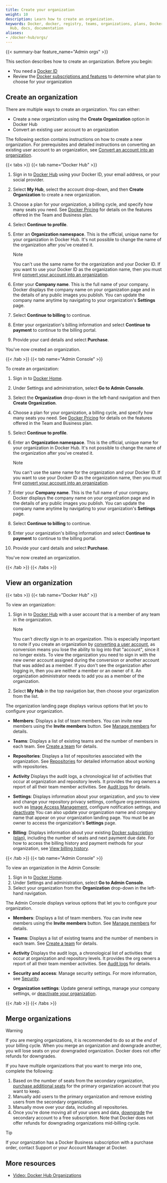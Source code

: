 ```yaml
---
title: Create your organization
weight: 10
description: Learn how to create an organization.
keywords: Docker, docker, registry, teams, organizations, plans, Dockerfile, Docker
  Hub, docs, documentation
aliases:
- /docker-hub/orgs/
---
```


{{< summary-bar feature_name="Admin orgs" >}}

This section describes how to create an organization. Before you begin:

- You need a [Docker ID](/accounts/create-account/)
- Review the [Docker subscriptions and features](../../subscription/details.md) to determine what plan to choose for your organization

## Create an organization

There are multiple ways to create an organization. You can either:
- Create a new organization using the **Create Organization** option in Docker Hub
- Convert an existing user account to an organization

The following section contains instructions on how to create a new organization. For prerequisites and
detailed instructions on converting an existing user account to an organization, see
[Convert an account into an organization](/manuals/admin/organization/convert-account.md).

{{< tabs >}}
{{< tab name="Docker Hub" >}}

1. Sign in to [Docker Hub](https://hub.docker.com/) using your Docker ID, your email address, or your social provider.
2. Select **My Hub**, select the account drop-down, and then **Create Organization** to create a new organization.
3. Choose a plan for your organization, a billing cycle, and specify how many seats you need. See [Docker Pricing](https://www.docker.com/pricing/) for details on the features offered in the Team and Business plan.
4. Select **Continue to profile**.
5. Enter an **Organization namespace**. This is the official, unique name for
your organization in Docker Hub. It's not possible to change the name of the
organization after you've created it.

   > [!NOTE]
   >
   > You can't use the same name for the organization and your Docker ID. If you want to use your Docker ID as the organization name, then you must first [convert your account into an organization](/manuals/admin/organization/convert-account.md).

6. Enter your **Company name**. This is the full name of your company. Docker
displays the company name on your organization page and in the details of any
public images you publish. You can update the company name anytime by navigating
to your organization's **Settings** page.
7. Select **Continue to billing** to continue.
8. Enter your organization's billing information and select **Continue to payment** to continue to the billing portal.
9. Provide your card details and select **Purchase**.

You've now created an organization.

{{< /tab >}}
{{< tab name="Admin Console" >}}

To create an organization:

1. Sign in to [Docker Home](https://app.docker.com/).
2. Under Settings and administration, select **Go to Admin Console**.
3. Select the **Organization** drop-down in the left-hand navigation and then **Create Organization**.
4. Choose a plan for your organization, a billing cycle, and specify how many seats you need. See [Docker Pricing](https://www.docker.com/pricing/) for details on the features offered in the Team and Business plan.
5. Select **Continue to profile**.
6. Enter an **Organization namespace**. This is the official, unique name for
your organization in Docker Hub. It's not possible to change the name of the
organization after you've created it.

   > [!NOTE]
   >
   > You can't use the same name for the organization and your Docker ID. If you want to use your Docker ID as the organization name, then you must first [convert your account into an organization](/manuals/admin/organization/convert-account.md).

7. Enter your **Company name**. This is the full name of your company. Docker
displays the company name on your organization page and in the details of any
public images you publish. You can update the company name anytime by navigating
to your organization's **Settings** page.
8. Select **Continue to billing** to continue.
9. Enter your organization's billing information and select **Continue to payment** to continue to the billing portal.
10. Provide your card details and select **Purchase**.

You've now created an organization.

{{< /tab >}}
{{< /tabs >}}

## View an organization

{{< tabs >}}
{{< tab name="Docker Hub" >}}

To view an organization:

1. Sign in to [Docker Hub](https://hub.docker.com) with a user account that is a member of any team in the
   organization.

      > [!NOTE]
      >
      > You can't *directly* sign in to an organization. This is especially
      > important to note if you create an organization by
      [converting a user account](/manuals/admin/organization/convert-account.md), as conversion means you lose the ability to log into that
      > "account", since it no longer exists. To view the organization you
      > need to sign in with the new owner account assigned during the
      > conversion or another account that was added as a member. If you
      > don't see the organization after logging in,
      > then you are neither a member or an owner of it. An organization
      > administrator needs to add you as a member of the organization.

2. Select **My Hub** in the top navigation bar, then choose your
   organization from the list.

The organization landing page displays various options that let you to
configure your organization.

- **Members**: Displays a list of team members. You
  can invite new members using the **Invite members** button. See [Manage members](./members.md) for details.

- **Teams**: Displays a list of existing teams and the number of
  members in each team. See [Create a team](./manage-a-team.md) for details.

- **Repositories**: Displays a list of repositories associated with the
  organization. See [Repositories](../../docker-hub/repos/_index.md) for detailed information about
  working with repositories.

- **Activity** Displays the audit logs, a chronological list of activities that
  occur at organization and repository levels. It provides the org owners a
  report of all their team member activities. See [Audit logs](./activity-logs.md) for
  details.

- **Settings**: Displays information about your
  organization, and you to view and change your repository privacy
  settings, configure org permissions such as
  [Image Access Management](/manuals/security/for-admins/hardened-desktop/image-access-management.md), configure notification settings, and [deactivate](/manuals/admin/organization/deactivate-account.md#deactivate-an-organization) You can also update your organization name and company name that appear on your organization landing page. You must be an owner to access the
   organization's **Settings** page.

- **Billing**: Displays information about your existing
[Docker subscription (plan)](../../subscription/_index.md), including the number of seats and next payment due date. For how to access the billing history and payment methods for your organization, see [View billing history](../../billing/history.md).

{{< /tab >}}
{{< tab name="Admin Console" >}}

To view an organization in the Admin Console:

1. Sign in to [Docker Home](https://app.docker.com).
2. Under Settings and administration, select **Go to Admin Console**.
3. Select your organization from the **Organization** drop-down in the left-hand navigation.

The Admin Console displays various options that let you to
configure your organization.

- **Members**: Displays a list of team members. You
  can invite new members using the **Invite members** button. See [Manage members](./members.md) for details.

- **Teams**: Displays a list of existing teams and the number of
  members in each team. See [Create a team](./manage-a-team.md) for details.

- **Activity** Displays the audit logs, a chronological list of activities that
  occur at organization and repository levels. It provides the org owners a
  report of all their team member activities. See [Audit logs](./activity-logs.md) for
  details.

- **Security and access**: Manage security settings. For more information, see [Security](/manuals/security/_index.md).

- **Organization settings**: Update general settings, manage your company settings, or [deactivate your organization](/manuals/admin/organization/deactivate-account.md).

{{< /tab >}}
{{< /tabs >}}

## Merge organizations

> [!WARNING]
>
> If you are merging organizations, it is recommended to do so at the *end* of
> your billing cycle. When you merge an organization and downgrade another, you
> will lose seats on your downgraded organization. Docker does not offer
> refunds for downgrades.

If you have multiple organizations that you want to merge into one, complete the following:

1. Based on the number of seats from the secondary organization, [purchase additional seats](../../subscription/manage-seats.md) for the primary organization account that you want to keep.
2. Manually add users to the primary organization and remove existing users from the secondary organization.
3. Manually move over your data, including all repositories.
4. Once you're done moving all of your users and data, [downgrade](../../subscription/change.md) the secondary account to a free subscription. Note that Docker does not offer refunds for downgrading organizations mid-billing cycle.

> [!TIP]
>
> If your organization has a Docker Business subscription with a purchase order, contact Support or your Account Manager at Docker.

## More resources

- [Video: Docker Hub Organizations](https://www.youtube.com/watch?v=WKlT1O-4Du8)
